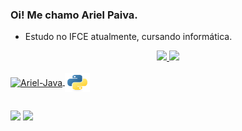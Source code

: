 ### Oi! Me chamo Ariel Paiva.

- Estudo no IFCE atualmente, cursando informática.

<div align="center">
  <a href="https://github.com/Ariel-Paiva">
  <img height="150em" src="https://github-readme-stats.vercel.app/api?username=Ariel-Paiva&show_icons=true&theme=dark&include_all_commits=true&count_private=true"/>
  <img height="150em" src="https://github-readme-stats.vercel.app/api/top-langs/?username=Ariel-Paiva&layout=compact&langs_count=7&theme=dark"/>
</div>

<div style="display: inline_block"><br>
  <img align="center" alt="Ariel-Java" height="30" width="40" src="https://cdn.jsdelivr.net/gh/devicons/devicon/icons/java/java-original-wordmark.svg">
  <img align="center" alt="Ariel-python" height="30" width="40" src="https://raw.githubusercontent.com/devicons/devicon/master/icons/python/python-original.svg">
</div>

  ##
  
<div>
  <a href="https://instagram.com/ariel__paiva" target="_blank"><img src="https://img.shields.io/badge/-Instagram-%23E4405F?style=for-the-badge&logo=instagram&logoColor=white" target="_blank"></a>
  <a href = "mailto:arielpaiva672007@gmail.com"><img src="https://img.shields.io/badge/-Gmail-%23333?style=for-the-badge&logo=gmail&logoColor=white" target="_blank"></a>
</div>
